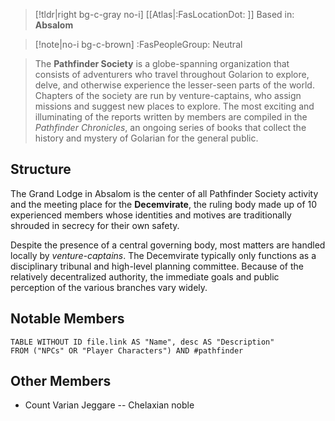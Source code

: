 >[!tldr|right bg-c-gray no-i] [[Atlas|:FasLocationDot: ]] Based in: **Absalom**

>[!note|no-i bg-c-brown] :FasPeopleGroup: Neutral

>The **Pathfinder Society** is a globe-spanning organization that consists of adventurers who travel throughout Golarion to explore, delve, and otherwise experience the lesser-seen parts of the world. Chapters of the society are run by venture-captains, who assign missions and suggest new places to explore. The most exciting and illuminating of the reports written by members are compiled in the *Pathfinder Chronicles*, an ongoing series of books that collect the history and mystery of Golarian for the general public.

## Structure
The Grand Lodge in Absalom is the center of all Pathfinder Society activity and the meeting place for the **Decemvirate**, the ruling body made up of 10 experienced members whose identities and motives are traditionally shrouded in secrecy for their own safety.

Despite the presence of a central governing body, most matters are handled locally by *venture-captains*. The Decemvirate typically only functions as a disciplinary tribunal and high-level planning committee. Because of the relatively decentralized authority, the immediate goals and public perception of the various branches vary widely.

## Notable Members
```dataview
TABLE WITHOUT ID file.link AS "Name", desc AS "Description"
FROM ("NPCs" OR "Player Characters") AND #pathfinder
```

## Other Members
- Count Varian Jeggare -- Chelaxian noble
